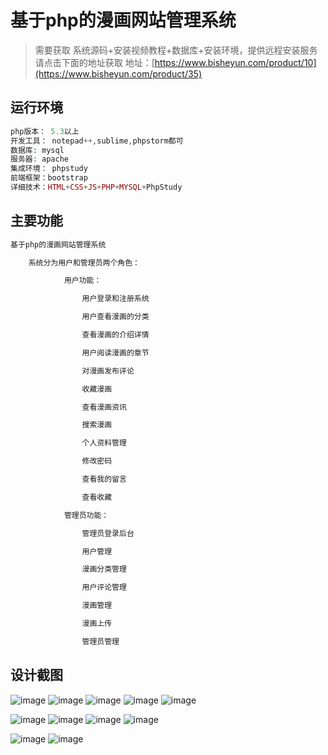 # 基于php的漫画网站管理系统

> 需要获取 系统源码+安装视频教程+数据库+安装环境，提供远程安装服务请点击下面的地址获取
地址：[https://www.bisheyun.com/product/10](https://www.bisheyun.com/product/35)

## 运行环境
```php
php版本： 5.3以上
开发工具： notepad++,sublime,phpstorm都可
数据库: mysql
服务器: apache
集成环境： phpstudy
前端框架：bootstrap
详细技术：HTML+CSS+JS+PHP+MYSQL+PhpStudy
```
## 主要功能
```php
基于php的漫画网站管理系统

	系统分为用户和管理员两个角色：

			用户功能：

				用户登录和注册系统

				用户查看漫画的分类

				查看漫画的介绍详情

				用户阅读漫画的章节

				对漫画发布评论

				收藏漫画

				查看漫画资讯

				搜索漫画

				个人资料管理

				修改密码

				查看我的留言

				查看收藏

			管理员功能：

				管理员登录后台

				用户管理

				漫画分类管理

				用户评论管理

				漫画管理

				漫画上传

				管理员管理
```
## 设计截图
![image](https://github.com/user-attachments/assets/4e8952e4-4b51-42e7-b174-0967b0b8536b)
![image](https://github.com/user-attachments/assets/b0312bc6-f92c-47b8-a14a-6071cbed2b6d)
![image](https://github.com/user-attachments/assets/52b8632a-f0ee-4929-b3bb-09caff8224e8)
![image](https://github.com/user-attachments/assets/3516f1a2-3109-46ba-9f9e-c892420779f1)
![image](https://github.com/user-attachments/assets/b4c805a5-df26-4361-a8f7-c7486a155e35)

![image](https://github.com/user-attachments/assets/203a7fdd-8d0b-4026-9e6f-51741ddf2754)
![image](https://github.com/user-attachments/assets/94b02249-d8cb-4839-b083-56240f6db820)
![image](https://github.com/user-attachments/assets/c798ba0b-a0c1-4c73-9d77-d3898ae74bb9)
![image](https://github.com/user-attachments/assets/ca077245-7d7a-4e60-b191-2844dab15911)

![image](https://github.com/user-attachments/assets/7676985b-a14e-4e0d-b709-1015b7a3066a)
![image](https://github.com/user-attachments/assets/087d5f66-4520-4ede-85b9-76b65288f23c)
